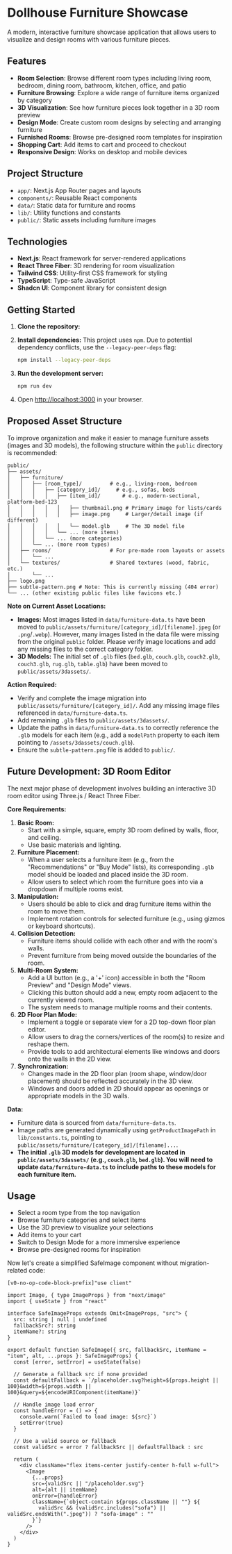 # Dollhouse Furniture Showcase

A modern, interactive furniture showcase application that allows users to visualize and design rooms with various furniture pieces.

## Features

- **Room Selection**: Browse different room types including living room, bedroom, dining room, bathroom, kitchen, office, and patio
- **Furniture Browsing**: Explore a wide range of furniture items organized by category
- **3D Visualization**: See how furniture pieces look together in a 3D room preview
- **Design Mode**: Create custom room designs by selecting and arranging furniture
- **Furnished Rooms**: Browse pre-designed room templates for inspiration
- **Shopping Cart**: Add items to cart and proceed to checkout
- **Responsive Design**: Works on desktop and mobile devices

## Project Structure

- `app/`: Next.js App Router pages and layouts
- `components/`: Reusable React components
- `data/`: Static data for furniture and rooms
- `lib/`: Utility functions and constants
- `public/`: Static assets including furniture images

## Technologies

- **Next.js**: React framework for server-rendered applications
- **React Three Fiber**: 3D rendering for room visualization
- **Tailwind CSS**: Utility-first CSS framework for styling
- **TypeScript**: Type-safe JavaScript
- **Shadcn UI**: Component library for consistent design

## Getting Started

1. **Clone the repository:**

2. **Install dependencies:** This project uses `npm`. Due to potential dependency conflicts, use the `--legacy-peer-deps` flag:
    ```bash
    npm install --legacy-peer-deps
    ```
3. **Run the development server:**
    ```bash
    npm run dev
    ```
4. Open [http://localhost:3000](http://localhost:3000) in your browser.

## Proposed Asset Structure

To improve organization and make it easier to manage furniture assets (images and 3D models), the following structure within the `public` directory is recommended:

```
public/
├── assets/
│   ├── furniture/
│   │   ├── [room_type]/         # e.g., living-room, bedroom
│   │   │   ├── [category_id]/     # e.g., sofas, beds
│   │   │   │   ├── [item_id]/       # e.g., modern-sectional, platform-bed-123
│   │   │   │   │   ├── thumbnail.png # Primary image for lists/cards
│   │   │   │   │   ├── image.png     # Larger/detail image (if different)
│   │   │   │   │   └── model.glb     # The 3D model file
│   │   │   │   └── ... (more items)
│   │   │   └── ... (more categories)
│   │   └── ... (more room types)
│   ├── rooms/                   # For pre-made room layouts or assets
│   │   └── ...
│   └── textures/                # Shared textures (wood, fabric, etc.)
│       └── ...
├── logo.png
├── subtle-pattern.png # Note: This is currently missing (404 error)
└── ... (other existing public files like favicons etc.)
```

**Note on Current Asset Locations:**
- **Images:** Most images listed in `data/furniture-data.ts` have been moved to `public/assets/furniture/[category_id]/[filename].jpeg` (or `.png`/`.webp`). However, many images listed in the data file were missing from the original `public` folder. Please verify image locations and add any missing files to the correct category folder.
- **3D Models:** The initial set of `.glb` files (`bed.glb`, `couch.glb`, `couch2.glb`, `couch3.glb`, `rug.glb`, `table.glb`) have been moved to `public/assets/3dassets/`.

**Action Required:**
-   Verify and complete the image migration into `public/assets/furniture/[category_id]/`. Add any missing image files referenced in `data/furniture-data.ts`.
-   Add remaining `.glb` files to `public/assets/3dassets/`.
-   Update the paths in `data/furniture-data.ts` to correctly reference the `.glb` models for each item (e.g., add a `modelPath` property to each item pointing to `/assets/3dassets/couch.glb`).
-   Ensure the `subtle-pattern.png` file is added to `public/`.

## Future Development: 3D Room Editor

The next major phase of development involves building an interactive 3D room editor using Three.js / React Three Fiber.

**Core Requirements:**

1.  **Basic Room:**
    *   Start with a simple, square, empty 3D room defined by walls, floor, and ceiling.
    *   Use basic materials and lighting.
2.  **Furniture Placement:**
    *   When a user selects a furniture item (e.g., from the "Recommendations" or "Buy Mode" lists), its corresponding `.glb` model should be loaded and placed inside the 3D room.
    *   Allow users to select which room the furniture goes into via a dropdown if multiple rooms exist.
3.  **Manipulation:**
    *   Users should be able to click and drag furniture items within the room to move them.
    *   Implement rotation controls for selected furniture (e.g., using gizmos or keyboard shortcuts).
4.  **Collision Detection:**
    *   Furniture items should collide with each other and with the room's walls.
    *   Prevent furniture from being moved outside the boundaries of the room.
5.  **Multi-Room System:**
    *   Add a UI button (e.g., a '+' icon) accessible in both the "Room Preview" and "Design Mode" views.
    *   Clicking this button should add a new, empty room adjacent to the currently viewed room.
    *   The system needs to manage multiple rooms and their contents.
6.  **2D Floor Plan Mode:**
    *   Implement a toggle or separate view for a 2D top-down floor plan editor.
    *   Allow users to drag the corners/vertices of the room(s) to resize and reshape them.
    *   Provide tools to add architectural elements like windows and doors onto the walls in the 2D view.
7.  **Synchronization:**
    *   Changes made in the 2D floor plan (room shape, window/door placement) should be reflected accurately in the 3D view.
    *   Windows and doors added in 2D should appear as openings or appropriate models in the 3D walls.

**Data:**
-   Furniture data is sourced from `data/furniture-data.ts`.
-   Image paths are generated dynamically using `getProductImagePath` in `lib/constants.ts`, pointing to `public/assets/furniture/[category_id]/[filename]...`.
-   **The initial `.glb` 3D models for development are located in `public/assets/3dassets/` (e.g., `couch.glb`, `bed.glb`). You will need to update `data/furniture-data.ts` to include paths to these models for each furniture item.**

## Usage

- Select a room type from the top navigation
- Browse furniture categories and select items
- Use the 3D preview to visualize your selections
- Add items to your cart
- Switch to Design Mode for a more immersive experience
- Browse pre-designed rooms for inspiration

Now let's create a simplified SafeImage component without migration-related code:

```
[v0-no-op-code-block-prefix]"use client"

import Image, { type ImageProps } from "next/image"
import { useState } from "react"

interface SafeImageProps extends Omit<ImageProps, "src"> {
  src: string | null | undefined
  fallbackSrc?: string
  itemName?: string
}

export default function SafeImage({ src, fallbackSrc, itemName = "item", alt, ...props }: SafeImageProps) {
  const [error, setError] = useState(false)

  // Generate a fallback src if none provided
  const defaultFallback = `/placeholder.svg?height=${props.height || 100}&width=${props.width || 100}&query=${encodeURIComponent(itemName)}`

  // Handle image load error
  const handleError = () => {
    console.warn(`Failed to load image: ${src}`)
    setError(true)
  }

  // Use a valid source or fallback
  const validSrc = error ? fallbackSrc || defaultFallback : src

  return (
    <div className="flex items-center justify-center h-full w-full">
      <Image
        {...props}
        src={validSrc || "/placeholder.svg"}
        alt={alt || itemName}
        onError={handleError}
        className={`object-contain ${props.className || ""} ${
          validSrc && (validSrc.includes("sofa") || validSrc.endsWith(".jpeg")) ? "sofa-image" : ""
        }`}
      />
    </div>
  )
}
